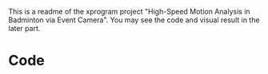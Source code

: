 This is a readme of the xprogram project "High-Speed Motion Analysis in Badminton via Event Camera".
You may see the code and visual result in the later part.
# Code


